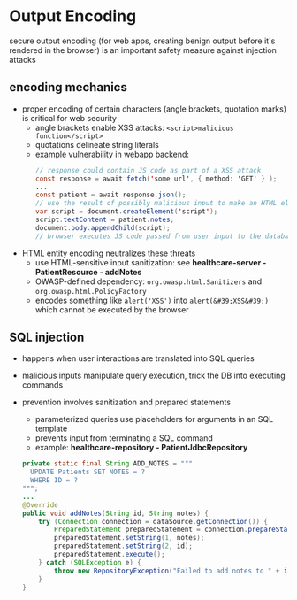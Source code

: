 # Output Encoding
secure output encoding (for web apps, creating benign output before it's rendered in the browser) is an important safety measure against injection attacks

## encoding mechanics
* proper encoding of certain characters (angle brackets, quotation marks) is critical for web security
  * angle brackets enable XSS attacks: `<script>malicious function</script>`
  * quotations delineate string literals
  * example vulnerability in webapp backend:
    ```java
    // response could contain JS code as part of a XSS attack
    const response = await fetch('some url', { method: 'GET' } );
    ...
    const patient = await response.json();
    // use the result of possibly malicious input to make an HTML element
    var script = document.createElement('script'); 
    script.textContent = patient.notes;
    document.body.appendChild(script);
    // browser executes JS code passed from user input to the database as notes
  
* HTML entity encoding neutralizes these threats
  * use HTML-sensitive input sanitization: see **healthcare-server - PatientResource - addNotes**
  * OWASP-defined dependency: `org.owasp.html.Sanitizers` and `org.owasp.html.PolicyFactory`
  * encodes something like `alert('XSS')` into `alert(&#39;XSS&#39;)` which cannot be executed by the browser

## SQL injection
* happens when user interactions are translated into SQL queries
* malicious inputs manipulate query execution, trick the DB into executing commands
 
* prevention involves sanitization and prepared statements
  * parameterized queries use placeholders for arguments in an SQL template
  * prevents input from terminating a SQL command
  * example: **healthcare-repository - PatientJdbcRepository**
  ```java
  private static final String ADD_NOTES = """
    UPDATE Patients SET NOTES = ?
    WHERE ID = ?
  """;
  ...
  @Override
  public void addNotes(String id, String notes) {
      try (Connection connection = dataSource.getConnection()) {
          PreparedStatement preparedStatement = connection.prepareStatement(ADD_NOTES);
          preparedStatement.setString(1, notes);
          preparedStatement.setString(2, id);
          preparedStatement.execute();
      } catch (SQLException e) {
          throw new RepositoryException("Failed to add notes to " + id, e);
      }
  }

